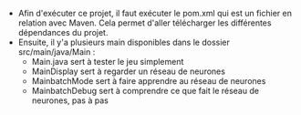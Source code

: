 - Afin d'exécuter ce projet, il faut exécuter le pom.xml qui est un fichier en relation avec Maven. Cela permet d'aller télécharger les différentes dépendances du projet.
- Ensuite, il y'a plusieurs main disponibles dans le dossier src/main/java/Main :
    - Main.java sert à tester le jeu simplement
    - MainDisplay sert à regarder un réseau de neurones
    - MainbatchMode sert à faire apprendre au réseau de neurones
    - MainbatchDebug sert à comprendre ce que fait le réseau de neurones, pas à pas
